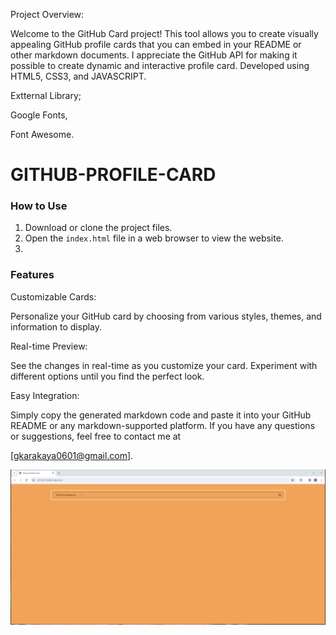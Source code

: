 Project Overview:

Welcome to the GitHub Card project! This tool allows you to create visually appealing GitHub profile cards that you can embed in your README or other markdown documents.
I appreciate the GitHub API for making it possible to create dynamic and interactive profile card.
Developed using HTML5, CSS3, and JAVASCRIPT. 

Extternal Library;

Google Fonts,

Font Awesome.

<h1>GITHUB-PROFILE-CARD</h1>

<p> 
  
<h3>How to Use</h3>

1. Download or clone the project files.
2. Open the `index.html` file in a web browser to view the website.
3. 
<h3>Features</h3>

Customizable Cards:

Personalize your GitHub card by choosing from various styles, themes, and information to display.

Real-time Preview:

See the changes in real-time as you customize your card. Experiment with different options until you find the perfect look.

Easy Integration:

Simply copy the generated markdown code and paste it into your GitHub README or any markdown-supported platform.
If you have any questions or suggestions, feel free to contact me at 

[gkarakaya0601@gmail.com].

</p>

![](Screen.gif)
